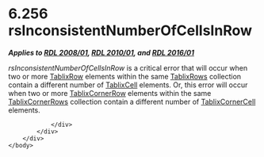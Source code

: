 <html dir="LTR" xmlns:mshelp="http://msdn.microsoft.com/mshelp" xmlns:ddue="http://ddue.schemas.microsoft.com/authoring/2003/5" xmlns:xlink="http://www.w3.org/1999/xlink" xmlns:tool="http://www.microsoft.com/tooltip">
    <head>
        <meta http-equiv="Content-Type" content="text/html; CHARSET=utf-8"></meta>
        <meta name="save" content="history"></meta>
        <title>6.256 rsInconsistentNumberOfCellsInRow</title>
        <xml>
            <mshelp:toctitle title="6.256 rsInconsistentNumberOfCellsInRow"></mshelp:toctitle>
            <mshelp:rltitle title="[MS-RDL]: rsInconsistentNumberOfCellsInRow"></mshelp:rltitle>
            <mshelp:keyword index="A" term="62d7401b-bd19-451e-b1d7-4c7ba8d9a5ef"></mshelp:keyword>
            <mshelp:attr name="DCSext.ContentType" value="open specification"></mshelp:attr>
            <mshelp:attr name="AssetID" value="62d7401b-bd19-451e-b1d7-4c7ba8d9a5ef"></mshelp:attr>
            <mshelp:attr name="TopicType" value="kbRef"></mshelp:attr>
            <mshelp:attr name="DCSext.Title" value="[MS-RDL]: rsInconsistentNumberOfCellsInRow" />
        </xml>
    </head>
    <body>
        <div id="header">
            <h1 class="heading">6.256 rsInconsistentNumberOfCellsInRow</h1>
        </div>
        <div id="mainSection">
            <div id="mainBody">
                <div id="allHistory" class="saveHistory"></div>
                <div id="sectionSection0" class="section" name="collapseableSection">
                    

<p><b><i>Applies to </i></b><a href="1e855f94-4617-47e4-b89e-0856c6cb420f.md"><b><i>RDL 2008/01</i></b></a><b><i>,
</i></b><a href="3428e690-a348-4ec7-8a6a-8efb42d2cdee.md"><b><i>RDL 2010/01</i></b></a><b><i>,
and </i></b><a href="52ce3983-2bfc-4e72-9359-42aaf5fe4509.md"><b><i>RDL 2016/01</i></b></a></p>

<p><i>rsInconsistentNumberOfCellsInRow</i> is a critical error
that will occur when two or more <a href="2763daba-3372-43a9-9046-acd5c5775848.md">TablixRow</a> elements within
the same <a href="0d39f276-0b4c-47d5-b6a9-1e6de6609511.md">TablixRows</a>
collection contain a different number of <a href="33258f80-fa42-4baf-abd5-ded34ffbbc61.md">TablixCell</a> elements. Or,
this error will occur when two or more <a href="079f1814-7516-4b42-82be-00126e990972.md">TablixCornerRow</a> elements
within the same <a href="948183cc-8964-471a-a0d6-fc19423aeb08.md">TablixCornerRows</a>
collection contain a different number of <a href="6cdfb648-977b-4e6a-9316-19e8d45b6c10.md">TablixCornerCell</a> elements.</p>


                </div>
            </div>
        </div>
    </body>
</html>